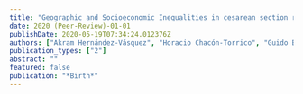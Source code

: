 ```yaml
---
title: "Geographic and Socioeconomic Inequalities in cesarean section rates in Peru, 2009-2018"
date: 2020 (Peer-Review)-01-01
publishDate: 2020-05-19T07:34:24.012376Z
authors: ["Akram Hernández-Vásquez", "Horacio Chacón-Torrico", "Guido Bendezu-Quispe"]
publication_types: ["2"]
abstract: ""
featured: false
publication: "*Birth*"
---
```


